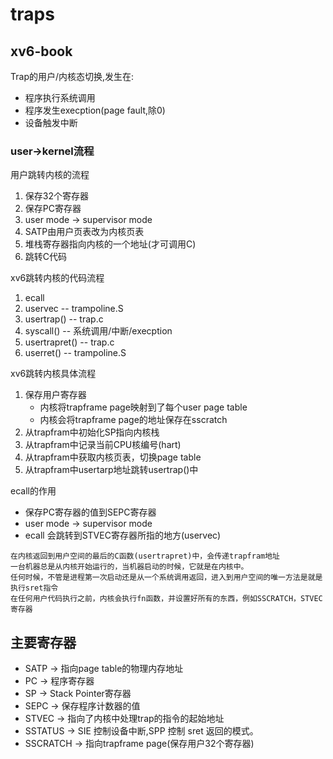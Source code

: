 # traps

## xv6-book

Trap的用户/内核态切换,发生在:
- 程序执行系统调用
- 程序发生execption(page fault,除0)
- 设备触发中断

### user->kernel流程

用户跳转内核的流程
1. 保存32个寄存器
2. 保存PC寄存器
3. user mode -> supervisor mode
4. SATP由用户页表改为内核页表
5. 堆栈寄存器指向内核的一个地址(才可调用C)
6. 跳转C代码

xv6跳转内核的代码流程
1. ecall
2. uservec -- trampoline.S
3. usertrap() -- trap.c
4. syscall() --  系统调用/中断/execption
5. usertrapret() -- trap.c
6. userret()    -- trampoline.S

xv6跳转内核具体流程
1. 保存用户寄存器
   - 内核将trapframe page映射到了每个user page table
   - 内核会将trapframe page的地址保存在sscratch
2. 从trapfram中初始化SP指向内核栈
3. 从trapfram中记录当前CPU核编号(hart)
4. 从trapfram中获取内核页表，切换page table
5. 从trapfram中usertarp地址跳转usertrap()中

ecall的作用
- 保存PC寄存器的值到SEPC寄存器
- user mode -> supervisor mode
- ecall 会跳转到STVEC寄存器所指的地方(uservec)

```
在内核返回到用户空间的最后的C函数(usertrapret)中，会传递trapfram地址
一台机器总是从内核开始运行的，当机器启动的时候，它就是在内核中。 
任何时候，不管是进程第一次启动还是从一个系统调用返回，进入到用户空间的唯一方法是就是执行sret指令
在任何用户代码执行之前，内核会执行fn函数，并设置好所有的东西，例如SSCRATCH，STVEC寄存器
```


## 主要寄存器
- SATP      ->  指向page table的物理内存地址
- PC        ->  程序寄存器
- SP        ->  Stack Pointer寄存器
- SEPC      ->  保存程序计数器的值
- STVEC     ->  指向了内核中处理trap的指令的起始地址
- SSTATUS   ->  SIE 控制设备中断,SPP 控制 sret 返回的模式。
- SSCRATCH  ->  指向trapframe page(保存用户32个寄存器)